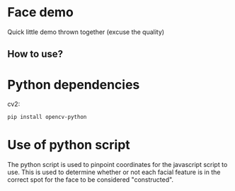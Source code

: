 # Face demo
Quick little demo thrown together (excuse the quality)

## How to use?
# Python dependencies
cv2:
```
pip install opencv-python
```
# Use of python script
The python script is used to pinpoint coordinates for the javascript script to use. This is used to determine whether or not each facial feature is in the correct spot for the face to be considered "constructed".
